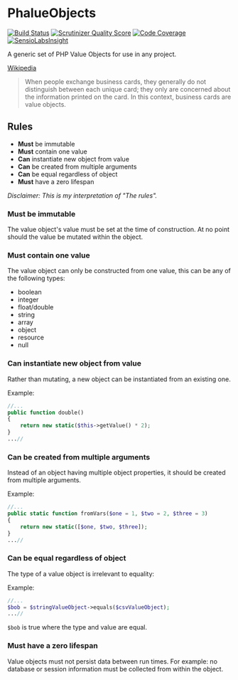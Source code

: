 # PhalueObjects

[![Build Status](https://travis-ci.org/nark3d/PhalueObjects.svg)](https://travis-ci.org/nark3d/PhalueObjects)
[![Scrutinizer Quality Score](https://scrutinizer-ci.com/g/nark3d/phalueobjects/badges/quality-score.png?s=979567c2d791ffbeab12777c60c8edb86776ddcc)](https://scrutinizer-ci.com/g/nark3d/phalueobjects/)
[![Code Coverage](https://scrutinizer-ci.com/g/nark3d/phalueobjects/badges/coverage.png?s=59dd4a142412a9dcd989870610f1c9f89c19cf48)](https://scrutinizer-ci.com/g/nark3d/phalueobjects/)
[![SensioLabsInsight](https://insight.sensiolabs.com/projects/5820fcfd-8593-4b76-99a6-397b94cd659c/mini.png)](https://insight.sensiolabs.com/projects/5820fcfd-8593-4b76-99a6-397b94cd659c)

A generic set of PHP Value Objects for use in any project.

[Wikipedia](https://en.wikipedia.org/wiki/Domain-driven_design)
> When people exchange business cards, they generally do not distinguish between each unique card; they only are concerned about the information printed on the card. In this context, business cards are value objects.
## Rules
* **Must** be immutable
* **Must** contain one value
* **Can** instantiate new object from value
* **Can** be created from multiple arguments
* **Can** be equal regardless of object
* **Must** have a zero lifespan


*Disclaimer: This is my interpretation of "The rules".*

### Must be immutable
The value object's value must be set at the time of construction.
At no point should the value be mutated within the object.

### Must contain one value
The value object can only be constructed from one value, this can be 
any of the following types:
* boolean 
* integer
* float/double
* string
* array
* object
* resource
* null 

### Can instantiate new object from value
Rather than mutating, a new object can be instantiated from an existing one.

Example:
```php
//...
public function double() 
{
    return new static($this->getValue() * 2);
}
...//
```

### Can be created from multiple arguments
Instead of an object having multiple object properties, it should be created from
multiple arguments.

Example:
```php
//...
public static function fromVars($one = 1, $two = 2, $three = 3)
{
    return new static([$one, $two, $three]); 
}
...//
```

### Can be equal regardless of object
The type of a value object is irrelevant to equality:

Example:
```php
//...
$bob = $stringValueObject->equals($csvValueObject);
...//
```

```$bob``` is true where the type and value are equal.

### Must have a zero lifespan
Value objects must not persist data between run times.  For example: 
no database or session information must be collected from within the
object.
